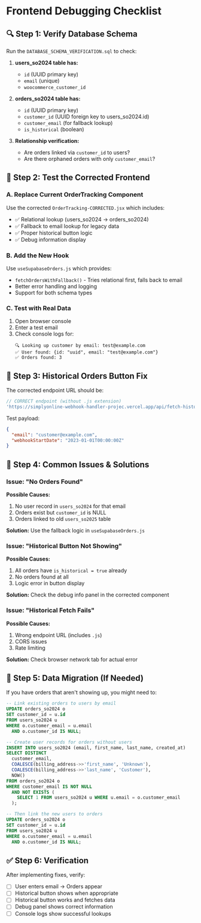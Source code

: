 # Frontend Debugging Checklist

## 🔍 **Step 1: Verify Database Schema**

Run the `DATABASE_SCHEMA_VERIFICATION.sql` to check:

1. **users_so2024 table has:**
   - `id` (UUID primary key)
   - `email` (unique)
   - `woocommerce_customer_id`

2. **orders_so2024 table has:**
   - `id` (UUID primary key) 
   - `customer_id` (UUID foreign key to users_so2024.id)
   - `customer_email` (for fallback lookup)
   - `is_historical` (boolean)

3. **Relationship verification:**
   - Are orders linked via `customer_id` to users?
   - Are there orphaned orders with only `customer_email`?

## 🔧 **Step 2: Test the Corrected Frontend**

### **A. Replace Current OrderTracking Component**
Use the corrected `OrderTracking-CORRECTED.jsx` which includes:
- ✅ Relational lookup (users_so2024 → orders_so2024)
- ✅ Fallback to email lookup for legacy data
- ✅ Proper historical button logic
- ✅ Debug information display

### **B. Add the New Hook**
Use `useSupabaseOrders.js` which provides:
- `fetchOrdersWithFallback()` - Tries relational first, falls back to email
- Better error handling and logging
- Support for both schema types

### **C. Test with Real Data**
1. Open browser console
2. Enter a test email
3. Check console logs for:
   ```
   🔍 Looking up customer by email: test@example.com
   ✅ User found: {id: "uuid", email: "test@example.com"}
   ✅ Orders found: 3
   ```

## 🎯 **Step 3: Historical Orders Button Fix**

The corrected endpoint URL should be:
```javascript
// CORRECT endpoint (without .js extension)
'https://simplyonline-webhook-handler-projec.vercel.app/api/fetch-historical-orders'
```

Test payload:
```json
{
  "email": "customer@example.com",
  "webhookStartDate": "2023-01-01T00:00:00Z"
}
```

## 🚨 **Step 4: Common Issues & Solutions**

### **Issue: "No Orders Found"**
**Possible Causes:**
1. No user record in `users_so2024` for that email
2. Orders exist but `customer_id` is NULL
3. Orders linked to old `users_so2025` table

**Solution:** Use the fallback logic in `useSupabaseOrders.js`

### **Issue: "Historical Button Not Showing"**
**Possible Causes:**
1. All orders have `is_historical = true` already
2. No orders found at all
3. Logic error in button display

**Solution:** Check the debug info panel in the corrected component

### **Issue: "Historical Fetch Fails"**
**Possible Causes:**
1. Wrong endpoint URL (includes `.js`)
2. CORS issues
3. Rate limiting

**Solution:** Check browser network tab for actual error

## 🔄 **Step 5: Data Migration (If Needed)**

If you have orders that aren't showing up, you might need to:

```sql
-- Link existing orders to users by email
UPDATE orders_so2024 o
SET customer_id = u.id
FROM users_so2024 u
WHERE o.customer_email = u.email
  AND o.customer_id IS NULL;

-- Create user records for orders without users
INSERT INTO users_so2024 (email, first_name, last_name, created_at)
SELECT DISTINCT 
  customer_email,
  COALESCE(billing_address->>'first_name', 'Unknown'),
  COALESCE(billing_address->>'last_name', 'Customer'),
  NOW()
FROM orders_so2024 o
WHERE customer_email IS NOT NULL
  AND NOT EXISTS (
    SELECT 1 FROM users_so2024 u WHERE u.email = o.customer_email
  );

-- Then link the new users to orders
UPDATE orders_so2024 o
SET customer_id = u.id
FROM users_so2024 u
WHERE o.customer_email = u.email
  AND o.customer_id IS NULL;
```

## ✅ **Step 6: Verification**

After implementing fixes, verify:
- [ ] User enters email → Orders appear
- [ ] Historical button shows when appropriate
- [ ] Historical button works and fetches data
- [ ] Debug panel shows correct information
- [ ] Console logs show successful lookups